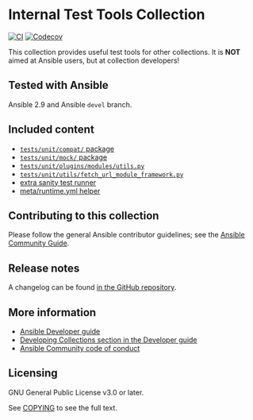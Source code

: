 # Internal Test Tools Collection
[![CI](https://github.com/ansible-collections/community.internal_test_tools/workflows/CI/badge.svg?event=push)](https://github.com/ansible-collections/community.internal_test_tools/actions)
[![Codecov](https://img.shields.io/codecov/c/github/ansible-collections/community.internal_test_tools)](https://codecov.io/gh/ansible-collections/community.internal_test_tools)

This collection provides useful test tools for other collections. It is **NOT** aimed at Ansible users, but at collection developers!

## Tested with Ansible

Ansible 2.9 and Ansible `devel` branch.

## Included content

- [`tests/unit/compat/` package](https://github.com/ansible-collections/community.internal_test_tools/tree/main/tests/unit/compat/)
- [`tests/unit/mock/` package](https://github.com/ansible-collections/community.internal_test_tools/tree/main/tests/unit/mock/)
- [`tests/unit/plugins/modules/utils.py`](https://github.com/ansible-collections/community.internal_test_tools/tree/main/tests/unit/plugins/modules/utils.py/)
- [`tests/unit/utils/fetch_url_module_framework.py`](https://github.com/ansible-collections/community.internal_test_tools/tree/main/tests/unit/utils/fetch_url_module_framework.py)
- [extra sanity test runner](https://github.com/ansible-collections/community.internal_test_tools/tree/main/tools/README.md)
- [meta/runtime.yml helper](https://github.com/ansible-collections/community.internal_test_tools/tree/main/tools/README.md)

## Contributing to this collection

Please follow the general Ansible contributor guidelines; see the [Ansible Community Guide](https://docs.ansible.com/ansible/latest/community/index.html).

## Release notes

A changelog can be found [in the GitHub repository](https://github.com/ansible-collections/community.internal_test_tools/tree/main/CHANGELOG.rst).

## More information

- [Ansible Developer guide](https://docs.ansible.com/ansible/latest/dev_guide/index.html)
- [Developing Collections section in the Developer guide](https://docs.ansible.com/ansible/latest/dev_guide/developing_collections.html)
- [Ansible Community code of conduct](https://docs.ansible.com/ansible/latest/community/code_of_conduct.html)

## Licensing

GNU General Public License v3.0 or later.

See [COPYING](https://www.gnu.org/licenses/gpl-3.0.txt) to see the full text.
